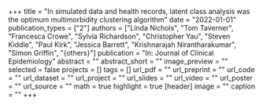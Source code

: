 +++
title = "In simulated data and health records, latent class analysis was the optimum multimorbidity clustering algorithm"
date = "2022-01-01"
publication_types = ["2"]
authors = ["Linda Nichols", "Tom Taverner", "Francesca Crowe", "Sylvia Richardson", "Christopher Yau", "Steven Kiddle", "Paul Kirk", "Jessica Barrett", "Krishnarajah Nirantharakumar", "Simon Griffin", "{others}"]
publication = "In: Journal of Clinical Epidemiology"
abstract = ""
abstract_short = ""
image_preview = ""
selected = false
projects = []
tags = []
url_pdf = ""
url_preprint = ""
url_code = ""
url_dataset = ""
url_project = ""
url_slides = ""
url_video = ""
url_poster = ""
url_source = ""
math = true
highlight = true
[header]
image = ""
caption = ""
+++
